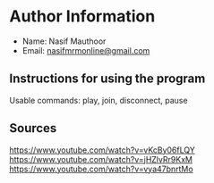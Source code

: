 
# Author Information

* Name: Nasif Mauthoor
* Email: nasifmrmonline@gmail.com


## Instructions for using the program
Usable commands: play, join, disconnect, pause


## Sources
https://www.youtube.com/watch?v=vKcBy06fLQY
https://www.youtube.com/watch?v=jHZlvRr9KxM
https://www.youtube.com/watch?v=vya47bnrtMo